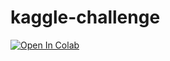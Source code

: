 # kaggle-challenge
<a href="https://colab.research.google.com/github/team000012/kaggle-challenge/blob/main/kaggle_challenge_team12.ipynb">
  <img src="https://colab.research.google.com/assets/colab-badge.svg" alt="Open In Colab"/>
</a>
